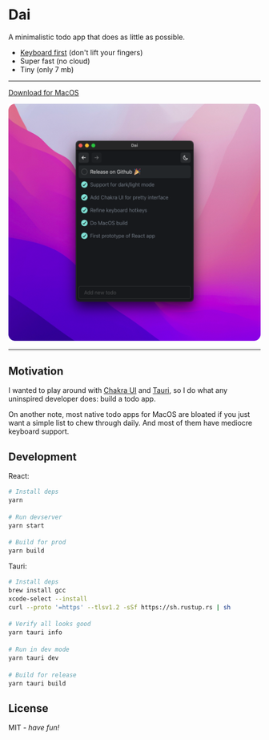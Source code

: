 # Dai

A minimalistic todo app that does as little as possible.

- [Keyboard first](src/constants/hotkeys.ts) (don't lift your fingers)
- Super fast (no cloud)
- Tiny (only 7 mb)

---

[Download for MacOS](https://github.com/laander/dai/releases/latest/download/Dai_0.1.0_x64.dmg)

<img src="misc/app-showcase.png" width="787px" />

---

## Motivation

I wanted to play around with [Chakra UI](https://chakra-ui.com/) and [Tauri](https://tauri.studio/), so I do what any uninspired developer does: build a todo app.

On another note, most native todo apps for MacOS are bloated if you just want a simple list to chew through daily. And most of them have mediocre keyboard support.

## Development

React:

```bash
# Install deps
yarn

# Run devserver
yarn start

# Build for prod
yarn build
```

Tauri:

```bash
# Install deps
brew install gcc
xcode-select --install
curl --proto '=https' --tlsv1.2 -sSf https://sh.rustup.rs | sh

# Verify all looks good
yarn tauri info

# Run in dev mode
yarn tauri dev

# Build for release
yarn tauri build
```

## License

MIT _- have fun!_
